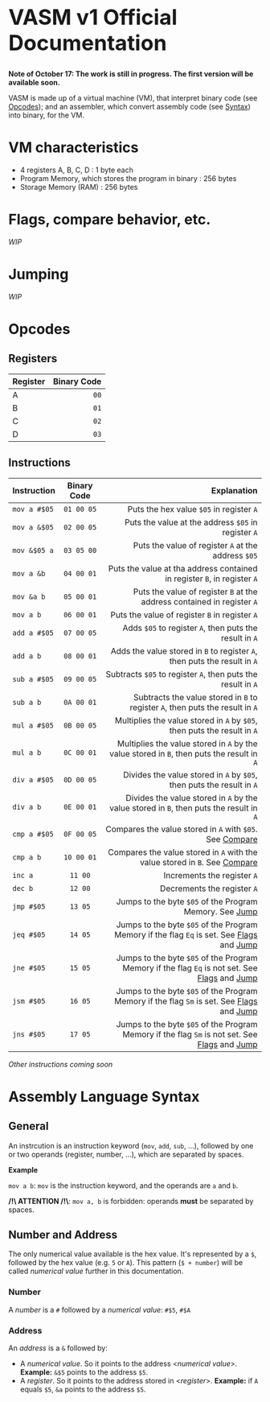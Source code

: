 <h1 style="font-size: 3em;">VASM v1 Official Documentation</h1>

**Note of October 17: The work is still in progress. The first version will be available soon.**

VASM is made up of a virtual machine (VM), that interpret binary code (see [Opcodes](#opcodes_title)); and an assembler, which convert assembly code (see [Syntax](#syntax_title)) into binary, for the VM.
<!-- TODO: link to #Assembly Language Syntax -->

# VM characteristics
- 4 registers A, B, C, D : 1 byte each
- Program Memory, which stores the program in binary : 256 bytes
- Storage Memory (RAM) : 256 bytes

<h1 name="flags_title">Flags, compare behavior, etc. <!-- TODO --></h1>

*WIP*

<h1 name="jump_title">Jumping</h1>

*WIP*

<h1 name="opcodes_title">Opcodes</h1>

## Registers
| Register | Binary Code |
| -------- | ----------: |
| A        |        `00` |
| B        |        `01` |
| C        |        `02` |
| D        |        `03` |

## Instructions
| Instruction  | Binary Code |                                                                                                                  Explanation |
| ------------ | :---------: | ---------------------------------------------------------------------------------------------------------------------------: |
| `mov a #$05` | `01 00 05`  |                                                                                     Puts the hex value `$05` in register `A` |
| `mov a &$05` | `02 00 05`  |                                                                          Puts the value at the address `$05` in register `A` |
| `mov &$05 a` | `03 05 00`  |                                                                          Puts the value of register `A` at the address `$05` |
| `mov a &b`   | `04 00 01`  |                                                     Puts the value at tha address contained in register `B`, in register `A` |
| `mov &a b`   | `05 00 01`  |                                                      Puts the value of register `B` at the address contained in register `A` |
| `mov a b`    | `06 00 01`  |                                                                               Puts the value of register `B` in register `A` |
| `add a #$05` | `07 00 05`  |                                                                      Adds `$05` to register `A`, then puts the result in `A` |
| `add a b`    | `08 00 01`  |                                                    Adds the value stored in `B` to register `A`, then puts the result in `A` |
| `sub a #$05` | `09 00 05`  |                                                                 Subtracts `$05` to register `A`, then puts the result in `A` |
| `sub a b`    | `0A 00 01`  |                                               Subtracts the value stored in `B` to register `A`, then puts the result in `A` |
| `mul a #$05` | `0B 00 05`  |                                                     Multiplies the value stored in `A` by `$05`, then puts the result in `A` |
| `mul a b`    | `0C 00 01`  |                                   Multiplies the value stored in `A` by the value stored in `B`, then puts the result in `A` |
| `div a #$05` | `0D 00 05`  |                                                        Divides the value stored in `A` by `$05`, then puts the result in `A` |
| `div a b`    | `0E 00 01`  |                                      Divides the value stored in `A` by the value stored in `B`, then puts the result in `A` |
| `cmp a #$05` | `0F 00 05`  |                                                     Compares the value stored in `A` with `$05`. See [Compare](#flags_title) |
| `cmp a b`    | `10 00 01`  |                                   Compares the value stored in `A` with the value stored in `B`. See [Compare](#flags_title) |
| `inc a`      |   `11 00`   |                                                                                                  Increments the register `A` |
| `dec b`      |   `12 00`   |                                                                                                  Decrements the register `A` |
| `jmp #$05`   |   `13 05`   |                                                                  Jumps to the byte `$05` of the Program Memory. See [Jump]() |
| `jeq #$05`   |   `14 05`   |     Jumps to the byte `$05` of the Program Memory if the flag `Eq` is set. See [Flags](#flags_title) and [Jump](#jump_title) |
| `jne #$05`   |   `15 05`   | Jumps to the byte `$05` of the Program Memory if the flag `Eq` is not set. See [Flags](#flags_title) and [Jump](#jump_title) |
| `jsm #$05`   |   `16 05`   |     Jumps to the byte `$05` of the Program Memory if the flag `Sm` is set. See [Flags](#flags_title) and [Jump](#jump_title) |
| `jns #$05`   |   `17 05`   | Jumps to the byte `$05` of the Program Memory if the flag `Sm` is not set. See [Flags](#flags_title) and [Jump](#jump_title) |

*Other instructions coming soon* <!-- TODO after implementing other instructions -->

<h1 class="syntax_title">Assembly Language Syntax</h1>

## General
An instrcution is an instruction keyword (`mov`, `add`, `sub`, ...), followed by one or two operands (register, number, ...), which are separated by spaces.

**Example**

`mov a b`: `mov` is the instruction keyword, and the operands are `a` and `b`.

**/!\ ATTENTION /!\\**: `mov a, b` is forbidden: operands **must** be separated by spaces.

## Number and Address
The only numerical value available is the hex value. It's represented by a `$`, followed by the hex value (e.g. `5` or `A`). This pattern (`$ + number`) will be called *numerical value* further in this documentation.

### Number
A *number* is a `#` followed by a *numerical value*: `#$5`, `#$A`

### Address
An *address* is a `&` followed by:
- A *numerical value*. So it points to the address <*numerical value*>. **Example:** `&$5` points to the address `$5`.
- A *register*. So it points to the address stored in <*register*>. **Example:** if `A` equals `$5`, `&a` points to the address `$5`.